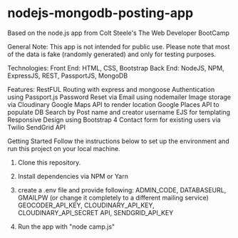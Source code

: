 # nodejs-mongodb-posting-app

Based on the node.js app from Colt Steele's The Web Developer BootCamp

General Note:
This app is not intended for public use. Please note that most of the data is fake (randomly generated) and only for testing purposes.

Technologies:
Front End: HTML, CSS, Bootstrap
Back End: NodeJS, NPM, ExpressJS, REST, PassportJS, MongoDB

Features:
RestFUL Routing with express and mongoose
Authentication using Passport.js
Password Reset via Email using nodemailer
Image storage via Cloudinary
Google Maps API to render location
Google Places API to populate DB
Search by Post name and creator username
EJS for templating
Responsive Design using Bootstrap 4
Contact form for existing users via Twilio SendGrid API


Getting Started
Follow the instructions below to set up the environment and run this project on your local machine.

1. Clone this repository.

2. Install dependencies via NPM or Yarn

3. create a .env file and provide following:
ADMIN_CODE,
DATABASEURL,
GMAILPW (or change it completely to a different mailing service)
GEOCODER_API_KEY,
CLOUDINARY_API_KEY,
CLOUDINARY_API_SECRET API,
SENDGRID_API_KEY

3. Run the app with "node camp.js"
